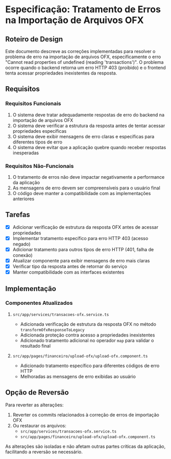 # Especificação: Tratamento de Erros na Importação de Arquivos OFX

## Roteiro de Design

Este documento descreve as correções implementadas para resolver o problema de erro na importação de arquivos OFX, especificamente o erro "Cannot read properties of undefined (reading 'transactions')". O problema ocorre quando o backend retorna um erro HTTP 403 (proibido) e o frontend tenta acessar propriedades inexistentes da resposta.

## Requisitos

### Requisitos Funcionais
1. O sistema deve tratar adequadamente respostas de erro do backend na importação de arquivos OFX
2. O sistema deve verificar a estrutura da resposta antes de tentar acessar propriedades específicas
3. O sistema deve exibir mensagens de erro claras e específicas para diferentes tipos de erro
4. O sistema deve evitar que a aplicação quebre quando receber respostas inesperadas

### Requisitos Não-Funcionais
1. O tratamento de erros não deve impactar negativamente a performance da aplicação
2. As mensagens de erro devem ser compreensíveis para o usuário final
3. O código deve manter a compatibilidade com as implementações anteriores

## Tarefas

- [x] Adicionar verificação de estrutura da resposta OFX antes de acessar propriedades
- [x] Implementar tratamento específico para erro HTTP 403 (acesso negado)
- [x] Adicionar tratamento para outros tipos de erro HTTP (401, falha de conexão)
- [x] Atualizar componente para exibir mensagens de erro mais claras
- [x] Verificar tipo da resposta antes de retornar do serviço
- [x] Manter compatibilidade com as interfaces existentes

## Implementação

### Componentes Atualizados

1. `src/app/services/transacoes-ofx.service.ts`
   - Adicionada verificação de estrutura da resposta OFX no método `transformOfxResponseToLegacy`
   - Adicionada proteção contra acesso a propriedades inexistentes
   - Adicionado tratamento adicional no operador `map` para validar o resultado final

2. `src/app/pages/financeiro/upload-ofx/upload-ofx.component.ts`
   - Adicionado tratamento específico para diferentes códigos de erro HTTP
   - Melhoradas as mensagens de erro exibidas ao usuário

## Opção de Reversão

Para reverter as alterações:
1. Reverter os commits relacionados à correção de erros de importação OFX
2. Ou restaurar os arquivos:
   - `src/app/services/transacoes-ofx.service.ts`
   - `src/app/pages/financeiro/upload-ofx/upload-ofx.component.ts`

As alterações são isoladas e não afetam outras partes críticas da aplicação, facilitando a reversão se necessário.